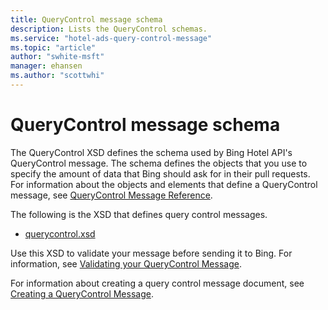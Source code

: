 ```yaml
---
title: QueryControl message schema
description: Lists the QueryControl schemas.
ms.service: "hotel-ads-query-control-message"
ms.topic: "article"
author: "swhite-msft"
manager: ehansen
ms.author: "scottwhi"
---
```


# QueryControl message schema

The QueryControl XSD defines the schema used by Bing Hotel API's QueryControl message. The schema defines the objects that you use to specify the amount of data that Bing should ask for in their pull requests. For information about the objects and elements that define a QueryControl message, see [QueryControl Message Reference](../query-control-message/reference.md).

The following is the XSD that defines query control messages.

- [querycontrol.xsd](https://bhacstatic.blob.core.windows.net/schemas/query_control.xsd)

Use this XSD to validate your message before sending it to Bing. For information, see [Validating your QueryControl Message](../query-control-message/validate-query-control-message.md).

For information about creating a query control message document, see [Creating a QueryControl Message](../query-control-message/create-query-control-message.md).
